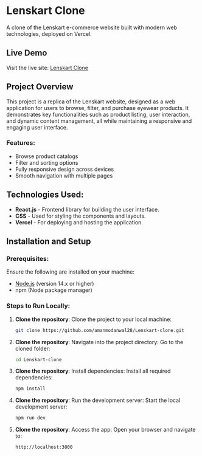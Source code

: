 # Lenskart Clone

A clone of the Lenskart e-commerce website built with modern web technologies, deployed on Vercel.

## Live Demo
Visit the live site: [Lenskart Clone](https://lenskart-clone-six.vercel.app)

## Project Overview
This project is a replica of the Lenskart website, designed as a web application for users to browse, filter, and purchase eyewear products. It demonstrates key functionalities such as product listing, user interaction, and dynamic content management, all while maintaining a responsive and engaging user interface.

### Features:
- Browse product catalogs
- Filter and sorting options
- Fully responsive design across devices
- Smooth navigation with multiple pages

## Technologies Used:
- **React.js** - Frontend library for building the user interface.
- **CSS** - Used for styling the components and layouts.
- **Vercel** - For deploying and hosting the application.

## Installation and Setup

### Prerequisites:
Ensure the following are installed on your machine:
- [Node.js](https://nodejs.org/) (version 14.x or higher)
- npm (Node package manager)

### Steps to Run Locally:

1. **Clone the repository**:
   Clone the project to your local machine:
   ```bash
   git clone https://github.com/amanmodanwal28/Lenskart-clone.git
   ```
2. **Clone the repository**:
   Navigate into the project directory: Go to the cloned folder:
   ```bash
   cd Lenskart-clone
   ```

3. **Clone the repository**:
  Install dependencies: Install all required dependencies:
   ```bash
   npm install
   ```

4. **Clone the repository**:
  Run the development server: Start the local development server:
   ```bash
   npm run dev
   ```

5. **Clone the repository**:
   Access the app: Open your browser and navigate to:
   ```bash
   http://localhost:3000
   ```         
   
   
